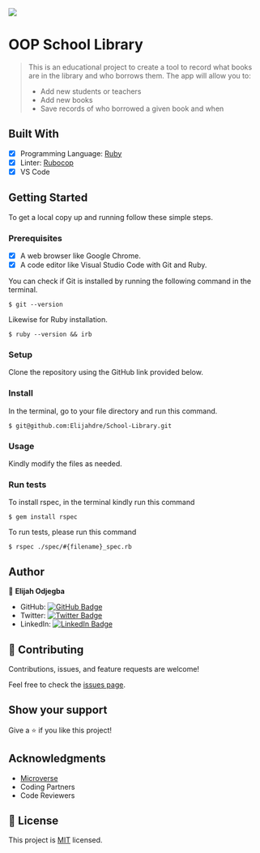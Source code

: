 ![](https://img.shields.io/badge/Microverse-blueviolet)

# OOP School Library

> This is an educational project to create a tool to record what books are in the library and who borrows them. The app will allow you to:
> - Add new students or teachers
> - Add new books
> - Save records of who borrowed a given book and when

## Built With

- [x] Programming Language: [Ruby](https://www.ruby-lang.org/en/)
- [x] Linter: [Rubocop](https://rubocop.org/)
- [x] VS Code

## Getting Started

To get a local copy up and running follow these simple steps.

### Prerequisites

- [x] A web browser like Google Chrome.
- [x] A code editor like Visual Studio Code with Git and Ruby.

You can check if Git is installed by running the following command in the terminal.
```
$ git --version
```

Likewise for Ruby installation.
```
$ ruby --version && irb
```

### Setup

Clone the repository using the GitHub link provided below.

### Install

In the terminal, go to your file directory and run this command.

```
$ git@github.com:Elijahdre/School-Library.git
```

### Usage

Kindly modify the files as needed.

### Run tests

To install rspec, in the terminal kindly run this command

```
$ gem install rspec
```

To run tests, please run this command
```
$ rspec ./spec/#{filename}_spec.rb
```

## Author

👤 **Elijah Odjegba**

- GitHub: [![GitHub Badge](https://img.shields.io/badge/-Elijahdre-white?logo=GitHub&logoColor=181717&style=plastic)](https://github.com/elijahdre)
- Twitter: [![Twitter Badge](https://img.shields.io/badge/-Kingglijah-white?logo=Twitter&logoColor=1DA1F2&style=plastic)](https://twitter.com/elijahdre)
- LinkedIn: [![LinkedIn Badge](https://img.shields.io/badge/-Elijah_Odjegba-white?logo=LinkedIn&logoColor=0A66C2&style=plastic)](https://www.linkedin.com/in/elijah-odjegba-862708179/)


## 🤝 Contributing

Contributions, issues, and feature requests are welcome!

Feel free to check the [issues page](https://github.com/Elijahdre/School-Library/issues).

## Show your support

Give a ⭐️ if you like this project!

## Acknowledgments

- [Microverse](https://www.microverse.org/)
- Coding Partners
- Code Reviewers

## 📝 License

This project is [MIT](./MIT.md) licensed.

